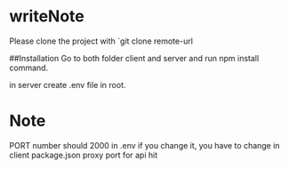 # writeNote
Please clone the project with `git clone remote-url

##Installation
Go to both folder client and server and run npm install command.

in server create .env file in root.
# Note 
PORT number should 2000 in .env if you change it,  you have to change in client package.json proxy port for api hit

